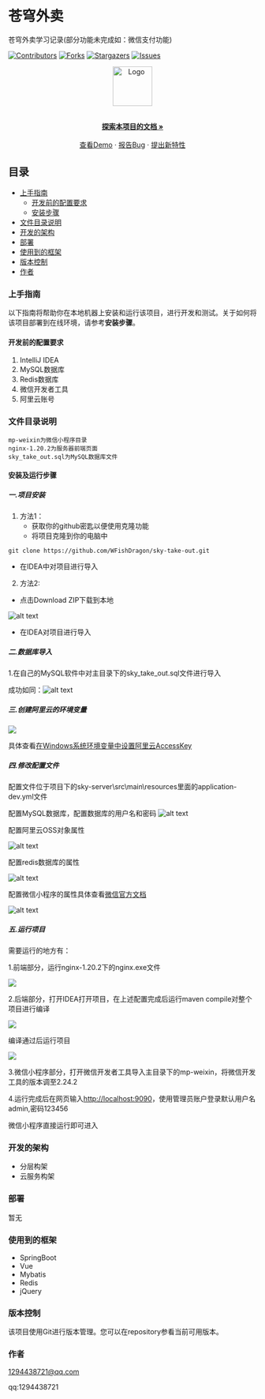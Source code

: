 # 苍穹外卖
苍穹外卖学习记录(部分功能未完成如：微信支付功能)

<!-- PROJECT SHIELDS -->

[![Contributors][contributors-shield]][contributors-url]
[![Forks][forks-shield]][forks-url]
[![Stargazers][stars-shield]][stars-url]
[![Issues][issues-shield]][issues-url]

<!-- PROJECT LOGO -->

<p align="center">
  <a href="https://github.com/WFishDragon/sky-take-out/">
    <img src="images/logo.png" alt="Logo" width="80" height="80">
  </a>
  <p align="center">
    <br />
    <a href="https://github.com/WFishDragon/sky-take-out"><strong>探索本项目的文档 »</strong></a>
    <br />
    <br />
    <a href="https://github.com/WFishDragon/sky-take-out">查看Demo</a>
    ·
    <a href="https://github.com/WFishDragon/sky-take-out/issues">报告Bug</a>
    ·
    <a href="https://github.com/WFishDragon/sky-take-out/issues">提出新特性</a>
  </p>

</p>



## 目录
+ [上手指南](#上手指南)
    - [开发前的配置要求](#开发前的配置要求)
    - [安装步骤](#安装步骤)
+ [文件目录说明](#文件目录说明)
+ [开发的架构](#开发的架构)
+ [部署](#部署)
+ [使用到的框架](#使用到的框架)
+ [版本控制](#版本控制)
+ [作者](#作者)

### 上手指南
以下指南将帮助你在本地机器上安装和运行该项目，进行开发和测试。关于如何将该项目部署到在线环境，请参考**安装步骤**。



#### 开发前的配置要求
1. IntelliJ IDEA
2. MySQL数据库
3. Redis数据库
4. 微信开发者工具
5. 阿里云账号

### 文件目录说明
```plain
mp-weixin为微信小程序目录
nginx-1.20.2为服务器前端页面
sky_take_out.sql为MySQL数据库文件
```

#### **安装及运行步骤**
##### 一.项目安装
1. 方法1：
    + 获取你的github密匙以便使用克隆功能
    + 将项目克隆到你的电脑中

```shell
git clone https://github.com/WFishDragon/sky-take-out.git
```

+ 在IDEA中对项目进行导入
2. 方法2:
+ 点击Download ZIP下载到本地

![alt text](images/image.png)

+ 在IDEA对项目进行导入

##### 二.数据库导入
1.在自己的MySQL软件中对主目录下的sky_take_out.sql文件进行导入

成功如同：![alt text](images/image-1.png)

##### 三.创建阿里云的环境变量
![](https://i-blog.csdnimg.cn/direct/f57e5ce05aaa44dba9ba3fa84afdc7d2.png)

具体查看[在Windows系统环境变量中设置阿里云AccessKey](https://help.aliyun.com/zh/sdk/developer-reference/configure-the-alibaba-cloud-accesskey-environment-variable-on-linux-macos-and-windows-systems)



##### 四.修改配置文件
配置文件位于项目下的sky-server\src\main\resources里面的application-dev.yml文件  

配置MySQL数据库，配置数据库的用户名和密码
![alt text](images/image-2.png)

配置阿里云OSS对象属性

![alt text](images/image-3.png)



配置redis数据库的属性

![alt text](images/image-4.png)



配置微信小程序的属性具体查看[微信官方文档](https://developers.weixin.qq.com/miniprogram/dev/wxcloudrun/src/guide/weixin/pay.html)

![alt text](images/image-5.png)



##### 五.运行项目
需要运行的地方有：

1.前端部分，运行nginx-1.20.2下的nginx.exe文件


![](https://cdn.nlark.com/yuque/0/2024/png/48895758/1727253607737-c2bd9555-574f-46cf-87dd-6ce78d3805e2.png)

2.后端部分，打开IDEA打开项目，在上述配置完成后运行maven compile对整个项目进行编译

![](https://cdn.nlark.com/yuque/0/2024/png/48895758/1727253805696-22ada54d-a2fc-408e-a772-9bc34d7aabe8.png)

编译通过后运行项目

![](https://cdn.nlark.com/yuque/0/2024/png/48895758/1727253676539-7bd59320-f39f-42c4-8bde-4659f2fe5fa3.png)

3.微信小程序部分，打开微信开发者工具导入主目录下的mp-weixin，将微信开发工具的版本调至2.24.2

4.运行完成后在网页输入[http://localhost:9090](http://localhost:9090/)，使用管理员账户登录默认用户名admin,密码123456

微信小程序直接运行即可进入

### 开发的架构
+ 分层构架
+ 云服务构架

### 部署
暂无

### 使用到的框架
+ SpringBoot
+ Vue
+ Mybatis
+ Redis
+ jQuery



### 版本控制
该项目使用Git进行版本管理。您可以在repository参看当前可用版本。

### 作者
1294438721@qq.com

 qq:1294438721   

<!-- links -->
[your-project-path]:WFishDragon/sky-take-out
[contributors-shield]: https://img.shields.io/github/contributors/WFishDragon/sky-take-out.svg?style=flat-square
[contributors-url]: https://github.com/WFishDragon/sky-take-out/graphs/contributors
[forks-shield]: https://img.shields.io/github/forks/WFishDragon/sky-take-out.svg?style=flat-square
[forks-url]: https://github.com/WFishDragon/sky-take-out/network/members
[stars-shield]: https://img.shields.io/github/stars/WFishDragon/sky-take-out.svg?style=flat-square
[stars-url]: https://github.com/WFishDragon/sky-take-out/stargazers
[issues-shield]: https://img.shields.io/github/issues/WFishDragon/sky-take-out.svg?style=flat-square
[issues-url]: https://img.shields.io/github/issues/WFishDragon/sky-take-out.svg
[license-shield]: https://img.shields.io/github/license/WFishDragon/sky-take-out.svg?style=flat-square
[license-url]: https://github.com/WFishDragon/sky-take-out/blob/master/LICENSE.txt
[linkedin-shield]: https://img.shields.io/badge/-LinkedIn-black.svg?style=flat-square&logo=linkedin&colorB=555
[linkedin-url]: https://linkedin.com/in/WFishDragon


